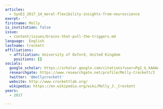 ```yaml
---
articles:
  - SynE3_2017_14_moral-flexibility-insights-from-neuroscience
exerpt: ''
firstname: Molly
is_institution: false
issue:
  - content/issues/brains-that-pull-the-triggers.md
language:  English
lastname: Crockett
affiliations:
  - affiliation: University of Oxford, United Kingdom
    positions: []
socials:
  google_scholar: https://scholar.google.com/citations?user=PgI_G_kAAAAJ&hl=en
  researchgate: https://www.researchgate.net/profile/Molly-Crockett/3
  twitter: '@mollycrockett'
  website: http://www.crockettlab.org/
  wikipedia: https://en.wikipedia.org/wiki/Molly_J._Crockett
years:
  - 2017

---
```

